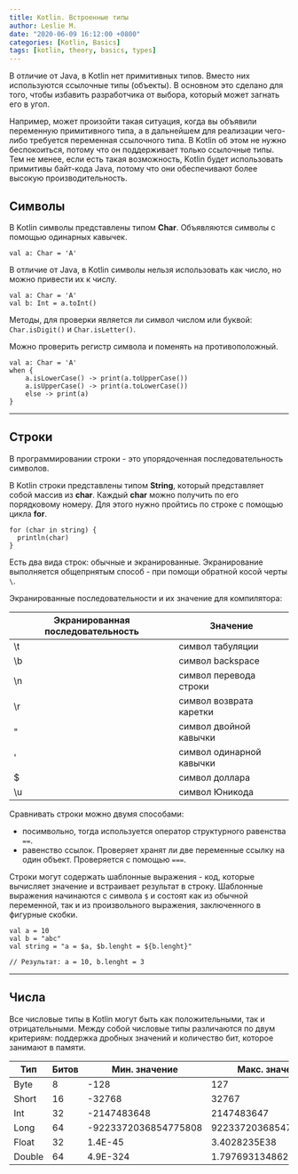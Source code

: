 ```yaml
---
title: Kotlin. Встроенные типы
author: Leslie M.
date: "2020-06-09 16:12:00 +0800"
categories: [Kotlin, Basics]
tags: [kotlin, theory, basics, types]
---
```


В отличие от Java, в Kotlin нет примитивных типов. Вместо них используются
ссылочные типы (объекты). В основном это сделано для того, чтобы избавить
разработчика от выбора, который может загнать его в угол.

Например, может произойти такая ситуация, когда вы объявили переменную
примитивного типа, а в дальнейшем для реализации чего-либо требуется переменная
ссылочного типа. В Kotlin об этом не нужно беспокоиться, потому что он
поддерживает только ссылочные типы. Тем не менее, если есть такая возможность,
Kotlin будет использовать примитивы байт-кода Java, потому что они обеспечивают
более высокую производительность.

## Символы

В Kotlin символы представлены типом **Сhar**. Объявляются символы с помощью
одинарных кавычек.

```
val a: Char = 'A'
```

В отличие от Java, в Kotlin символы нельзя использовать как число, но можно
привести их к числу.

```
val a: Char = 'A'
val b: Int = a.toInt()
```

Методы, для проверки является ли символ числом или буквой: `Char.isDigit()` и
`Char.isLetter()`.

Можно проверить регистр символа и поменять на противоположный.

```
val a: Char = 'A'
when {
    a.isLowerCase() -> print(a.toUpperCase())
    a.isUpperCase() -> print(a.toLowerCase())
    else -> print(a)
}
```

***

## Строки

В программировании строки - это упорядоченная последовательность символов.

В Kotlin строки представлены типом **String**, который представляет собой массив
из **char**. Каждый **char** можно получить по его порядковому номеру. Для этого
нужно пройтись по строке с помощью цикла **for**.

```
for (char in string) {
  println(char)
}
```

Есть два вида строк: обычные и экранированные. Экранирование выполняется
общепрнятым способ - при помощи обратной косой черты `\`.

Экранированные последовательности и их значение для компилятора:

Экранированная последовательность  |  Значение
                                 --|--
\t                                 |  символ табуляции
\b                                 |  символ backspace
\n                                 |  символ перевода строки
\r                                 |  символ возврата каретки
\"                                 |  символ двойной кавычки
\'                                 |  символ одинарной кавычки
\$                                 |  символ доллара
\u                                 |  символ Юникода

Сравнивать строки можно двумя способами:
- посимвольно, тогда используется оператор структурного равенства `==`.
- равенство ссылок. Проверяет хранят ли две переменные ссылку на один объект.
  Проверяется с помощью `===`.

Строки могут содержать шаблонные выражения - код, которые вычисляет значение и
встраивает результат в строку. Шаблонные выражения начинаются с символа `$` и
состоят как из обычной переменной, так и из произвольного выражения, заключенного
в фигурные скобки.

```
val a = 10
val b = "abc"
val string = "a = $a, $b.lenght = ${b.lenght}"

// Результат: а = 10, b.lenght = 3
```

***

## Числа

Все числовые типы в Kotlin могут быть как положительными, так и отрицательными.
Между собой числовые типы различаются по двум критериям: поддержка дробных
значений и количество бит, которое занимают в памяти.

Тип    | Битов |     Мин. значение     | Макс. значение
     --|  ---  |          ---          |       --
Byte   |  8    |         -128          |  127
Short  |  16   |        -32768         |  32767
Int    |  32   |      -2147483648      |  2147483647
Long   |  64   | -9223372036854775808  |  9223372036854775807
Float  |  32   |       1.4E-45         |  3.4028235E38
Double |  64   |       4.9E-324        |  1.7976931348623157E308
